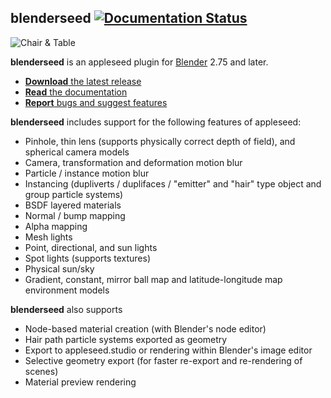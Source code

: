 ## blenderseed [![Documentation Status](https://readthedocs.org/projects/appleseed-blenderseed/badge/?version=latest)](http://appleseed.readthedocs.io/projects/appleseed-blenderseed/en/latest/?badge=latest)

![Chair & Table](https://github.com/appleseedhq/appleseedhq.github.io/raw/master/img/renders/chair-and-table.png)

**blenderseed** is an appleseed plugin for [Blender](https://www.blender.org/) 2.75 and later.

* [**Download** the latest release](https://github.com/appleseedhq/blenderseed/releases)
* [**Read** the documentation](https://appleseed-blenderseed.readthedocs.io/)
* [**Report** bugs and suggest features](https://github.com/appleseedhq/blenderseed/issues)

**blenderseed** includes support for the following features of appleseed:  
* Pinhole, thin lens (supports physically correct depth of field), and spherical camera models
* Camera, transformation and deformation motion blur
* Particle / instance motion blur
* Instancing (dupliverts / duplifaces / "emitter" and "hair" type object and group particle systems)
* BSDF layered materials
* Normal / bump mapping
* Alpha mapping
* Mesh lights
* Point, directional, and sun lights
* Spot lights (supports textures)
* Physical sun/sky
* Gradient, constant, mirror ball map and latitude-longitude map environment models

**blenderseed** also supports 
* Node-based material creation (with Blender's node editor)
* Hair path particle systems exported as geometry
* Export to appleseed.studio or rendering within Blender's image editor
* Selective geometry export (for faster re-export and re-rendering of scenes)
* Material preview rendering
